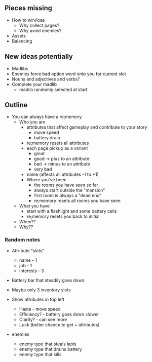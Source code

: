 ## Pieces missing

* How to win/lose
    * Why collect pages?
    * Why avoid enemies?
* Assets
* Balancing

## New ideas potentially

* Madlibs
* Enemies force bad option word onto you for current slot
* Nouns and adjectives and verbs?
* Complete your madlib
    * madlib randomly selected at start

## Outline

* You can always have a re;memory
    * Who you are
        * attributes that affect gameplay and contribute to your story
            * move speed
            * battery drain
        * re;memory resets all attributes
        * each page pickup as a variant
            * great
            * good -> plus to an attribute
            * bad -> minus to an attribute
            * very bad
        * name (affects all attributes -1 to +1)
        * Where you've been
            * the rooms you have seen so far
            * always start outside the "mansion"
            * first room is always a "dead end"
            * re;memory resets all rooms you have seen
    * What you have
        * start with a flashlight and some battery cells
        * re;memory resets you back to initial
    * When??
    * Why??

### Random notes

* Attribute "slots"
    * name - 1
    * job - 1
    * interests - 3

* Battery bar that steadily goes down
* Maybe only 3 inventory slots
* Show attributes in top left
    * Haste - move speed
    * Efficiency? - battery goes down slower
    * Clarity? - can see more
    * Luck (better chance to get + attributes)

* enemies
    * enemy type that steals lapis
    * enemy type that drains battery
    * enemy type that kills
